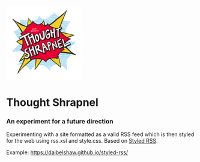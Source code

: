 <img src="https://github.com/dajbelshaw/thought-shrapnel/blob/main/img/thought-shrapnel-logo.png?raw=true" alt="Thought Shrapnel logo" width="200px">

# Thought Shrapnel
### An experiment for a future direction

Experimenting with a site formatted as a valid RSS feed which is then styled for the web using rss.xsl and style.css. Based on [Styled RSS](https://github.com/dajbelshaw/styled-rss).

Example: https://dajbelshaw.github.io/styled-rss/
